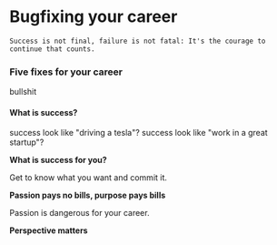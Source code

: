 # Bugfixing your career

``` 
Success is not final, failure is not fatal: It's the courage to continue that counts. 
```

### Five fixes for your career

bullshit

#### What is success? 

success look like "driving a tesla"? 
success look like "work in a great startup"? 

**What is success for you?** 

Get to know what you want and commit it. 

**Passion pays no bills, purpose pays bills**

Passion is dangerous for your career.

**Perspective matters**

